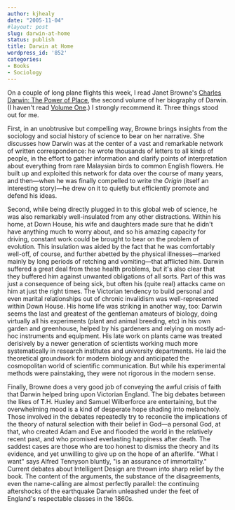 ```yaml
---
author: kjhealy
date: "2005-11-04"
#layout: post
slug: darwin-at-home
status: publish
title: Darwin at Home
wordpress_id: '852'
categories:
- Books
- Sociology
---
```


On a couple of long plane flights this week, I read Janet Browne's [Charles Darwin: The Power of Place](http://www.amazon.com/exec/obidos/ASIN/0691114390/), the second volume of her biography of Darwin. (I haven't read [Volume One](http://www.amazon.com/exec/obidos/ASIN/0691026068/).) I strongly recommend it. Three things stood out for me.

First, in an unobtrusive but compelling way, Browne brings insights from the sociology and social history of science to bear on her narrative. She discusses how Darwin was at the center of a vast and remarkable network of written correspondence: he wrote thousands of letters to all kinds of people, in the effort to gather information and clarify points of interpretation about everything from rare Malaysian birds to common English flowers. He built up and exploited this network for data over the course of many years, and then—when he was finally compelled to write the *Origin* (itself an interesting story)—he drew on it to quietly but efficiently promote and defend his ideas.

Second, while being directly plugged in to this global web of science, he was also remarkably well-insulated from any other distractions. Within his home, at Down House, his wife and daughters made sure that he didn't have anything much to worry about, and so his amazing capacity for driving, constant work could be brought to bear on the problem of evolution. This insulation was aided by the fact that he was comfortably well-off, of course, and further abetted by the physical illnesses—marked mainly by long periods of retching and vomiting—that afflicted him. Darwin suffered a great deal from these health problems, but it's also clear that they buffered him against unwanted obligations of all sorts. Part of this was just a consequence of being sick, but often his (quite real) attacks came on him at just the right times. The Victorian tendency to build personal and even marital relationships out of chronic invalidism was well-represented within Down House. His home life was striking in another way, too: Darwin seems the last and greatest of the gentleman amateurs of biology, doing virtually all his experiments (plant and animal breeding, etc) in his own garden and greenhouse, helped by his gardeners and relying on mostly ad-hoc instruments and equipment. His late work on plants came was treated derisively by a newer generation of scientists working much more systematically in research institutes and university departments. He laid the theoretical groundwork for modern biology and anticipated the cosmopolitan world of scientific communication. But while his experimental methods were painstaking, they were not rigorous in the modern sense.

Finally, Browne does a very good job of conveying the awful crisis of faith that Darwin helped bring upon Victorian England. The big debates between the likes of T.H. Huxley and Samuel Wilberforce are entertaining, but the overwhelming mood is a kind of desperate hope shading into melancholy. Those involved in the debates repeatedly try to reconcile the implications of the theory of natural selection with their belief in God—a personal God, at that, who created Adam and Eve and flooded the world in the relatively recent past, and who promised everlasting happiness after death. The saddest cases are those who are too honest to dismiss the theory and its evidence, and yet unwilling to give up on the hope of an afterlife. "What I want" says Alfred Tennyson bluntly, "is an assurance of immortality." Current debates about Intelligent Design are thrown into sharp relief by the book. The content of the arguments, the substance of the disagreements, even the name-calling are almost perfectly parallel: the continuing aftershocks of the earthquake Darwin unleashed under the feet of England's respectable classes in the 1860s.
